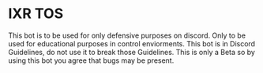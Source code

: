# IXR TOS

This bot is to be used for only defensive purposes on discord.
Only to be used for educational purposes in control enviorments.
This bot is in Discord Guidelines, do not use it to break those Guidelines.
This is only a Beta so by using this bot you agree that bugs may be present.
